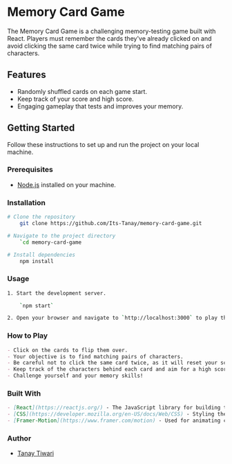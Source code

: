 # Memory Card Game

The Memory Card Game is a challenging memory-testing game built with React. Players must remember the cards they've already clicked on and avoid clicking the same card twice while trying to find matching pairs of characters.

## Features

- Randomly shuffled cards on each game start.
- Keep track of your score and high score.
- Engaging gameplay that tests and improves your memory.

## Getting Started

Follow these instructions to set up and run the project on your local machine.

### Prerequisites

- [Node.js](https://nodejs.org/) installed on your machine.

### Installation

```bash
# Clone the repository
    git clone https://github.com/Its-Tanay/memory-card-game.git

# Navigate to the project directory
    `cd memory-card-game

# Install dependencies
    npm install

```


### Usage

```bash
1. Start the development server.

    `npm start`

2. Open your browser and navigate to `http://localhost:3000` to play the game.
```

### How to Play

```markdown
- Click on the cards to flip them over.
- Your objective is to find matching pairs of characters.
- Be careful not to click the same card twice, as it will reset your score.
- Keep track of the characters behind each card and aim for a high score.
- Challenge yourself and your memory skills!
```

### Built With

```markdown
- [React](https://reactjs.org/) - The JavaScript library for building the user interface.
- [CSS](https://developer.mozilla.org/en-US/docs/Web/CSS) - Styling the components.
- [Framer-Motion](https://www.framer.com/motion) - Used for animating components.
```

### Author

- [Tanay Tiwari](https://github.com/Its-Tanay)

